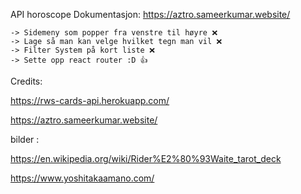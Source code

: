 
 








API horoscope 
Dokumentasjon: https://aztro.sameerkumar.website/


    -> Sidemeny som popper fra venstre til høyre ❌
    -> Lage så man kan velge hvilket tegn man vil ❌
    -> Filter System på kort liste ❌
    -> Sette opp react router :D 👍




Credits: 

https://rws-cards-api.herokuapp.com/

https://aztro.sameerkumar.website/

bilder :

https://en.wikipedia.org/wiki/Rider%E2%80%93Waite_tarot_deck

https://www.yoshitakaamano.com/
